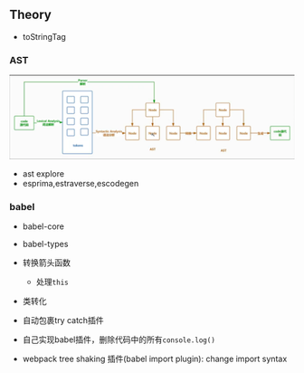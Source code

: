 ## Theory

* toStringTag

### AST

![](https://raw.githubusercontent.com/wangkaiwd/drawing-bed/master/20210126214806.png)

* ast explore
* esprima,estraverse,escodegen

### babel

* babel-core
* babel-types

* 转换箭头函数
  * 处理`this`
* 类转化
* 自动包裹try catch插件
* 自己实现babel插件，删除代码中的所有`console.log()`
* webpack tree shaking 插件(babel import plugin): change import syntax
